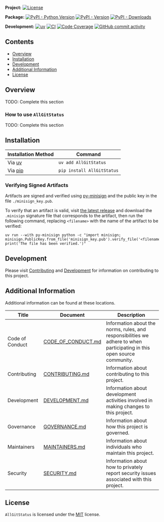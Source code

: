 **Project:**
[![License](https://img.shields.io/github/license/davidbrownell/AllGitStatus?color=dark-green)](https://github.com/davidbrownell/AllGitStatus/blob/master/LICENSE)

**Package:**
[![PyPI - Python Version](https://img.shields.io/pypi/pyversions/AllGitStatus?color=dark-green)](https://pypi.org/project/AllGitStatus/)
[![PyPI - Version](https://img.shields.io/pypi/v/AllGitStatus?color=dark-green)](https://pypi.org/project/AllGitStatus/)
[![PyPI - Downloads](https://img.shields.io/pypi/dm/AllGitStatus)](https://pypistats.org/packages/AllGitStatus)

**Development:**
[![uv](https://img.shields.io/endpoint?url=https://raw.githubusercontent.com/astral-sh/uv/main/assets/badge/v0.json)](https://github.com/astral-sh/uv)
[![CI](https://github.com/davidbrownell/AllGitStatus/actions/workflows/CICD.yml/badge.svg)](https://github.com/davidbrownell/AllGitStatus/actions/workflows/CICD.yml)
[![Code Coverage](https://img.shields.io/endpoint?url=https://gist.githubusercontent.com/davidbrownell/f15146b1b8fdc0a5d45ac0eb786a84f7/raw/AllGitStatus_code_coverage.json)](https://github.com/davidbrownell/AllGitStatus/actions)
[![GitHub commit activity](https://img.shields.io/github/commit-activity/y/davidbrownell/AllGitStatus?color=dark-green)](https://github.com/davidbrownell/AllGitStatus/commits/main/)

<!-- Content above this delimiter will be copied to the generated README.md file. DO NOT REMOVE THIS COMMENT, as it will cause regeneration to fail. -->

## Contents
- [Overview](#overview)
- [Installation](#installation)
- [Development](#development)
- [Additional Information](#additional-information)
- [License](#license)

## Overview
TODO: Complete this section

### How to use `AllGitStatus`
TODO: Complete this section

<!-- Content below this delimiter will be copied to the generated README.md file. DO NOT REMOVE THIS COMMENT, as it will cause regeneration to fail. -->

## Installation

| Installation Method | Command |
| --- | --- |
| Via [uv](https://github.com/astral-sh/uv) | `uv add AllGitStatus` |
| Via [pip](https://pip.pypa.io/en/stable/) | `pip install AllGitStatus` |

### Verifying Signed Artifacts
Artifacts are signed and verified using [py-minisign](https://github.com/x13a/py-minisign) and the public key in the file `./minisign_key.pub`.

To verify that an artifact is valid, visit [the latest release](https://github.com/davidbrownell/AllGitStatus/releases/latest) and download the `.minisign` signature file that corresponds to the artifact, then run the following command, replacing `<filename>` with the name of the artifact to be verified:

```shell
uv run --with py-minisign python -c "import minisign; minisign.PublicKey.from_file('minisign_key.pub').verify_file('<filename>'); print('The file has been verified.')"
```

## Development
Please visit [Contributing](https://github.com/davidbrownell/AllGitStatus/blob/main/CONTRIBUTING.md) and [Development](https://github.com/davidbrownell/AllGitStatus/blob/main/DEVELOPMENT.md) for information on contributing to this project.

## Additional Information
Additional information can be found at these locations.

| Title | Document | Description |
| --- | --- | --- |
| Code of Conduct | [CODE_OF_CONDUCT.md](https://github.com/davidbrownell/AllGitStatus/blob/main/CODE_OF_CONDUCT.md) | Information about the norms, rules, and responsibilities we adhere to when participating in this open source community. |
| Contributing | [CONTRIBUTING.md](https://github.com/davidbrownell/AllGitStatus/blob/main/CONTRIBUTING.md) | Information about contributing to this project. |
| Development | [DEVELOPMENT.md](https://github.com/davidbrownell/AllGitStatus/blob/main/DEVELOPMENT.md) | Information about development activities involved in making changes to this project. |
| Governance | [GOVERNANCE.md](https://github.com/davidbrownell/AllGitStatus/blob/main/GOVERNANCE.md) | Information about how this project is governed. |
| Maintainers | [MAINTAINERS.md](https://github.com/davidbrownell/AllGitStatus/blob/main/MAINTAINERS.md) | Information about individuals who maintain this project. |
| Security | [SECURITY.md](https://github.com/davidbrownell/AllGitStatus/blob/main/SECURITY.md) | Information about how to privately report security issues associated with this project. |

## License
`AllGitStatus` is licensed under the <a href="https://choosealicense.com/licenses/MIT/" target="_blank">MIT</a> license.
